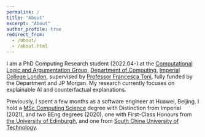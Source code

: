 ```yaml
---
permalink: /
title: "About"
excerpt: "About"
author_profile: true
redirect_from: 
  - /about/
  - /about.html
---
```


I am a PhD Computing Research student (2022.04-) at the [Computational Logic and Argumentation Group](https://clarg.doc.ic.ac.uk/), [Department of Computing](https://www.imperial.ac.uk/study/pg/computing/), [Imperial College London](), supervised by [Professor Francesca Toni](https://www.doc.ic.ac.uk/~ft/), fully funded by the Department and JP Morgan. My research currently focuses on explainable AI and counterfactual explanations.

Previously, I spent a few months as a software engineer at Huawei, Beijing. I hold a [MSc Computing Science](https://www.imperial.ac.uk/study/pg/computing/computing/) degree with Distinction from Imperial (2021), and two BEng degrees (2020), one with First-Class Honours from [the University of Edinburgh](https://www.ed.ac.uk/), and one from [South China University of Technology](https://www.scut.edu.cn/en/).
